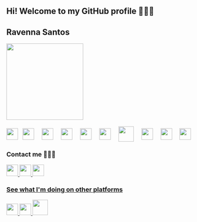 ## Hi! Welcome to my GitHub profile 👩🏻‍💻

<div>
  <h2>Ravenna Santos</h2>
  <!-- <img height="180em" src="https://github-readme-stats.vercel.app/api?username=Ravenna-Santos&show_icons=true&theme=dracula&include_all_commits=true&count-private=true"/> -->
  <img height="200em" src="https://github-readme-stats.vercel.app/api/top-langs/?username=Ravenna-Santos&layout=compact&langs_count=16&theme=dracula"/>
</div>

<div style="display: inline-block"><br>
  <img align="center" height="30px" src="https://cdn.jsdelivr.net/gh/devicons/devicon/icons/typescript/typescript-original.svg" />
  <img hspace="8px" align="center" height="30px"src="https://cdn.jsdelivr.net/gh/devicons/devicon/icons/javascript/javascript-original.svg" />
  <img hspace="8px" align="center" height="30px" src="https://cdn.jsdelivr.net/gh/devicons/devicon/icons/html5/html5-original.svg" /> 
  <img hspace="8px" align="center" height="30px" src="https://cdn.jsdelivr.net/gh/devicons/devicon/icons/css3/css3-original.svg" /> 
  <img hspace="8px" align="center" height="30px" src="https://cdn.jsdelivr.net/gh/devicons/devicon/icons/angularjs/angularjs-original.svg" />
  <img hspace="8px" align="center" height="30px" src="https://cdn.jsdelivr.net/gh/devicons/devicon/icons/nodejs/nodejs-original.svg" />
  <img hspace="8px" align="center" height="40px" src="https://cdn.jsdelivr.net/gh/devicons/devicon/icons/mysql/mysql-plain-wordmark.svg" />
  <img hspace="8px" align="center" height="30px" src="https://cdn.jsdelivr.net/gh/devicons/devicon/icons/java/java-original.svg" />
  <img hspace="8px" align="center" height="30px" src="https://cdn.jsdelivr.net/gh/devicons/devicon/icons/c/c-original.svg" />
  <img hspace="8px" align="center" height="30px" src="https://cdn.jsdelivr.net/gh/devicons/devicon/icons/python/python-original.svg" />
</div>

<div>
  <h3>Contact me 👋🏻📱</h3>
  <div>
    <a href="https://wa.me/+5575988026273" target="_blank"><img  height="30px" src="https://img.shields.io/badge/WhatsApp-25D366?style=for-the-badge&logo=whatsapp&logoColor=white"/>
    <a href="https://www.linkedin.com/in/ravenna-santos/" target="_blank"><img  height="30px" src="https://img.shields.io/badge/LinkedIn-0077B5?style=for-the-badge&logo=linkedin&logoColor=white"/>
    <a href="mailto:ravennasantos2016@gmail.com"><img  height="30px" src="https://img.shields.io/badge/Gmail-D14836?style=for-the-badge&logo=gmail&logoColor=white"/>
  </div>
  <div>
    <h3>See what I'm doing on other platforms</h3>
    <a href="https://replit.com/@RavennaSantos" target="_blank"><img  height="30px" src="https://img.shields.io/badge/replit-667881?style=for-the-badge&logo=replit&logoColor=white"/>
    <a href="https://www.salesforce.com/trailblazer/ravennasantos"><img  height="30px" src="https://img.shields.io/badge/Salesforce-00A1E0?style=for-the-badge&logo=Salesforce&logoColor=white"/>
    <a href="https://www.beecrowd.com.br/judge/pt/profile/619907" target="_blank"><img height="40px"  src="https://resources.beecrowd.com.br/judge/img/5.0/logo-beecrowd.png?1635097036">
  </div>
</div>

